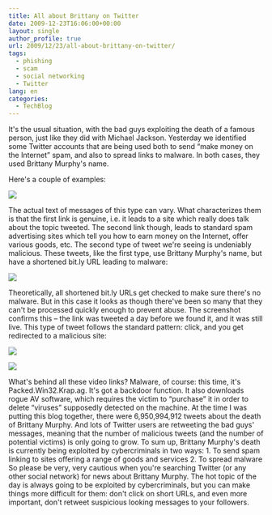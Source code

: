 ```yaml
---
title: All about Brittany on Twitter
date: 2009-12-23T16:06:00+00:00
layout: single
author_profile: true
url: 2009/12/23/all-about-brittany-on-twitter/
tags:
  - phishing
  - scam
  - social networking
  - Twitter
lang: en
categories: 
  - TechBlog
---
```

It's the usual situation, with the bad guys exploiting the death of a famous person, just like they did with Michael Jackson. Yesterday we identified some Twitter accounts that are being used both to send “make money on the Internet” spam, and also to spread links to malware. In both cases, they used Brittany Murphy's name.

Here's a couple of examples:

![](http://1.bp.blogspot.com/_vaUVXcmC3OI/SzI2JBLwrJI/AAAAAAAAAfQ/bdps3Jk-WFo/s1600-h/208187989.jpg)

The actual text of messages of this type can vary. What characterizes them is that the first link is genuine, i.e. it leads to a site which really does talk about the topic tweeted. The second link though, leads to standard spam advertising sites which tell you how to earn money on the Internet, offer various goods, etc. The second type of tweet we're seeing is undeniably malicious. These tweets, like the first type, use Brittany Murphy's name, but have a shortened bit.ly URL leading to malware:

![](http://4.bp.blogspot.com/_vaUVXcmC3OI/SzI2KBSrE3I/AAAAAAAAAfY/xY7b-WrwRas/s1600-h/208187994.jpg)

Theoretically, all shortened bit.ly URLs get checked to make sure there's no malware. But in this case it looks as though there've been so many that they can't be processed quickly enough to prevent abuse. The screenshot confirms this – the link was tweeted a day before we found it, and it was still live. This type of tweet follows the standard pattern: click, and you get redirected to a malicious site:

![](http://1.bp.blogspot.com/_vaUVXcmC3OI/SzI2NEaM85I/AAAAAAAAAfo/lOQroNaeDyA/s1600-h/208187992.jpg)

![](http://4.bp.blogspot.com/_vaUVXcmC3OI/SzI2Liy9hSI/AAAAAAAAAfg/8pnNbezPPQw/s1600-h/208187990.jpg)

What's behind all these video links? Malware, of course: this time, it's Packed.Win32.Krap.ag. It's got a backdoor function. It also downloads rogue AV software, which requires the victim to “purchase” it in order to delete “viruses” supposedly detected on the machine. At the time I was putting this blog together, there were 6,950,994,912 tweets about the death of Brittany Murphy. And lots of Twitter users are retweeting the bad guys' messages, meaning that the number of malicious tweets (and the number of potential victims) is only going to grow. To sum up, Brittany Murphy's death is currently being exploited by cybercriminals in two ways: 1. To send spam linking to sites offering a range of goods and services 2. To spread malware So please be very, very cautious when you're searching Twitter (or any other social network) for news about Brittany Murphy. The hot topic of the day is always going to be exploited by cybercriminals, but you can make things more difficult for them: don't click on short URLs, and even more important, don't retweet suspicious looking messages to your followers.
